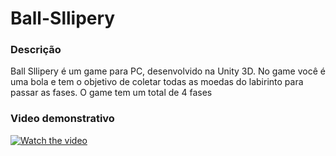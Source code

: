 # Ball-Sllipery

### Descrição 
Ball Sllipery é um game para PC, desenvolvido na Unity 3D. No game você é uma bola e tem o objetivo de coletar todas as moedas do labirinto para passar as fases. O game tem um total de 4 fases

### Video demonstrativo
[![Watch the video](https://i.imgur.com/vKb2F1B.png)](https://www.youtube.com/watch?v=H0SQAW9tmmE)
